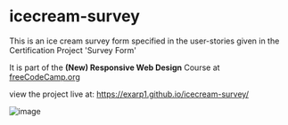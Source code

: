 # icecream-survey
This is an ice cream survey form specified in the user-stories given in the Certification Project 'Survey Form'

It is part of the **(New) Responsive Web Design** Course at [freeCodeCamp.org](freeCodeCamp.org)

view the project live at: https://exarp1.github.io/icecream-survey/

![image](https://user-images.githubusercontent.com/12552884/188054193-6236620c-23a3-4329-92ff-fec49643d9ab.png)
